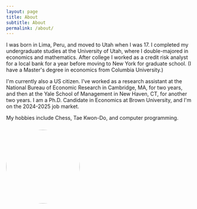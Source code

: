 ```yaml
---
layout: page
title: About
subtitle: About
permalink: /about/
---
```


I was born in Lima, Peru, and moved to Utah when I was 17. I completed my
undergraduate studies at the University of Utah, where I double-majored in
economics and mathematics.  After college I worked as a credit risk analyst
for a local bank for a year before moving to New York for graduate school. (I
have a Master's degree in economics from Columbia University.)

I'm currently also a US citizen. I've worked as a research assistant at the
National Bureau of Economic Research in Cambridge, MA, for two years, and then
at the Yale School of Management in New Haven, CT, for another two years. I am
a Ph.D. Candidate in Economics at Brown University, and I'm on the 2024-2025
job market.

My hobbies include Chess, Tae Kwon-Do, and computer programming.

<head>
<style>
.image-cropper {
    margin-top: 24px;
    width: 200px;
    height: 200px;
    position: relative;
    overflow: hidden;
    border-radius: 50%;
}
img {
    display: inline;
    margin: 0 auto;
    height: 100%;
    width: auto;
    float: right;
}
</style>
</head>

<div class="image-cropper">
    <img src="{{ "/assets/mauricio-wm-ch.jpg" | relateive_url }}" class="rounded" />
</div>
